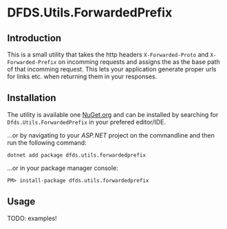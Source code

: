 # DFDS.Utils.ForwardedPrefix

## Introduction
This is a small utility that takes the http headers `X-Forwarded-Proto` and `X-Forwarded-Prefix` on incomming requests and assigns the as the base path of that incomming request. This lets your application generate proper urls for links etc. when returning them in your responses.

## Installation
The utility is available one [NuGet.org](https://www.nuget.org/packages/dfds.utils.forwardedprefix) and can be installed by searching for `Dfds.Utils.ForwardedPrefix` in your prefered editor/IDE.

...or by navigating to your _ASP.NET_ project on the commandline and then run the following command:

```shell
dotnet add package dfds.utils.forwardedprefix
```

...or in your package manager console:
```shell
PM> install-package dfds.utils.forwardedprefix
```

## Usage
TODO: examples!